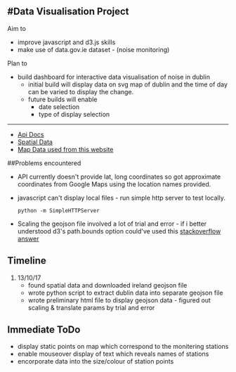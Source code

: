 #Data Visualisation Project
-------

Aim to

* improve javascript and d3.js skills
* make use of data.gov.ie dataset - (noise monitoring)

Plan to

* build dashboard for interactive data visualisation of noise in dublin
	* initial build will display data on svg map of dublin and the time of day can be varied to display the change.
	* future builds will enable
		- date selection
		- type of display selection

---

* [Api Docs](http://dublincitynoise.sonitussystems.com/applications/api/api-doc.html)
* [Spatial Data](http://libguides.ucd.ie/gisguide/FindSpatialData)
* [Map Data used from this website](https://www.townlands.ie/page/download/)

##Problems encountered

* API currently doesn't provide lat, long coordinates so got approximate coordinates from Google Maps using the location names provided.
* javascript can't display local files - run simple http server to test locally.


	```
	python -m SimpleHTTPServer 
	``` 



* Scaling the geojson file involved a lot of trial and error - if i better understood d3's path.bounds option could've used this [stackoverflow answer](https://stackoverflow.com/questions/14492284/center-a-map-in-d3-given-a-geojson-object)


## Timeline
1. 13/10/17
	* found spatial data and downloaded ireland geojson file
	* wrote python script to extract dublin data into separate geojson file
	* wrote preliminary html file to display geojson data - figured out scaling & translate params by trial and error
	
## Immediate ToDo

* display static points on map which correspond to the monitering stations
* enable mouseover display of text which reveals names of stations
* encorporate data into the size/colour of station points

	